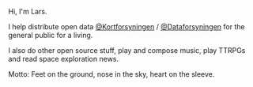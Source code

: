 Hi, I'm Lars.

I help distribute open data [@Kortforsyningen](https://github.com/Kortforsyningen) / [@Dataforsyningen](https://github.com/dataforsyningen) for the general public for a living.

I also do other open source stuff, play and compose music, play TTRPGs and read space exploration news.

Motto: Feet on the ground, nose in the sky, heart on the sleeve.
